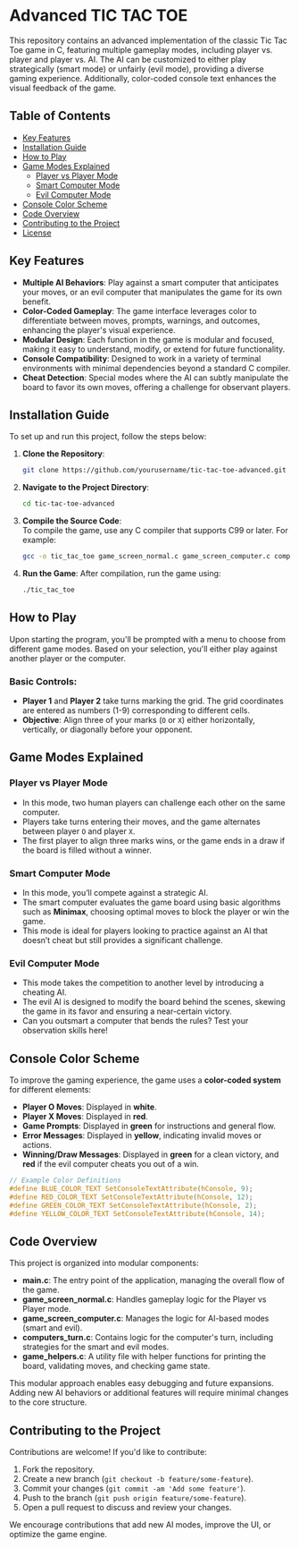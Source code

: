 
# Advanced TIC TAC TOE

This repository contains an advanced implementation of the classic Tic Tac Toe game in C, featuring multiple gameplay modes, including player vs. player and player vs. AI. The AI can be customized to either play strategically (smart mode) or unfairly (evil mode), providing a diverse gaming experience. Additionally, color-coded console text enhances the visual feedback of the game.

## Table of Contents

- [Key Features](#key-features)
- [Installation Guide](#installation-guide)
- [How to Play](#how-to-play)
- [Game Modes Explained](#game-modes-explained)
  - [Player vs Player Mode](#player-vs-player-mode)
  - [Smart Computer Mode](#smart-computer-mode)
  - [Evil Computer Mode](#evil-computer-mode)
- [Console Color Scheme](#console-color-scheme)
- [Code Overview](#code-overview)
- [Contributing to the Project](#contributing-to-the-project)
- [License](#license)

## Key Features

- **Multiple AI Behaviors**: Play against a smart computer that anticipates your moves, or an evil computer that manipulates the game for its own benefit.
- **Color-Coded Gameplay**: The game interface leverages color to differentiate between moves, prompts, warnings, and outcomes, enhancing the player's visual experience.
- **Modular Design**: Each function in the game is modular and focused, making it easy to understand, modify, or extend for future functionality.
- **Console Compatibility**: Designed to work in a variety of terminal environments with minimal dependencies beyond a standard C compiler.
- **Cheat Detection**: Special modes where the AI can subtly manipulate the board to favor its own moves, offering a challenge for observant players.

## Installation Guide

To set up and run this project, follow the steps below:

1. **Clone the Repository**:
   ```bash
   git clone https://github.com/yourusername/tic-tac-toe-advanced.git
   ```
   
2. **Navigate to the Project Directory**:
   ```bash
   cd tic-tac-toe-advanced
   ```

3. **Compile the Source Code**:  
   To compile the game, use any C compiler that supports C99 or later. For example:
   ```bash
   gcc -o tic_tac_toe game_screen_normal.c game_screen_computer.c computers_turn.c main.c -std=c99
   ```

4. **Run the Game**:
   After compilation, run the game using:
   ```bash
   ./tic_tac_toe
   ```

## How to Play

Upon starting the program, you'll be prompted with a menu to choose from different game modes. Based on your selection, you'll either play against another player or the computer.

### Basic Controls:
- **Player 1** and **Player 2** take turns marking the grid. The grid coordinates are entered as numbers (1-9) corresponding to different cells.
- **Objective**: Align three of your marks (`O` or `X`) either horizontally, vertically, or diagonally before your opponent.

## Game Modes Explained

### Player vs Player Mode

- In this mode, two human players can challenge each other on the same computer.
- Players take turns entering their moves, and the game alternates between player `O` and player `X`.
- The first player to align three marks wins, or the game ends in a draw if the board is filled without a winner.

### Smart Computer Mode

- In this mode, you’ll compete against a strategic AI.
- The smart computer evaluates the game board using basic algorithms such as **Minimax**, choosing optimal moves to block the player or win the game.
- This mode is ideal for players looking to practice against an AI that doesn’t cheat but still provides a significant challenge.

### Evil Computer Mode

- This mode takes the competition to another level by introducing a cheating AI.
- The evil AI is designed to modify the board behind the scenes, skewing the game in its favor and ensuring a near-certain victory.
- Can you outsmart a computer that bends the rules? Test your observation skills here!

## Console Color Scheme

To improve the gaming experience, the game uses a **color-coded system** for different elements:

- **Player O Moves**: Displayed in **white**.
- **Player X Moves**: Displayed in **red**.
- **Game Prompts**: Displayed in **green** for instructions and general flow.
- **Error Messages**: Displayed in **yellow**, indicating invalid moves or actions.
- **Winning/Draw Messages**: Displayed in **green** for a clean victory, and **red** if the evil computer cheats you out of a win.

```c
// Example Color Definitions
#define BLUE_COLOR_TEXT SetConsoleTextAttribute(hConsole, 9);
#define RED_COLOR_TEXT SetConsoleTextAttribute(hConsole, 12);
#define GREEN_COLOR_TEXT SetConsoleTextAttribute(hConsole, 2);
#define YELLOW_COLOR_TEXT SetConsoleTextAttribute(hConsole, 14);
```

## Code Overview

This project is organized into modular components:

- **main.c**: The entry point of the application, managing the overall flow of the game.
- **game_screen_normal.c**: Handles gameplay logic for the Player vs Player mode.
- **game_screen_computer.c**: Manages the logic for AI-based modes (smart and evil).
- **computers_turn.c**: Contains logic for the computer's turn, including strategies for the smart and evil modes.
- **game_helpers.c**: A utility file with helper functions for printing the board, validating moves, and checking game state.
  
This modular approach enables easy debugging and future expansions. Adding new AI behaviors or additional features will require minimal changes to the core structure.

## Contributing to the Project

Contributions are welcome! If you'd like to contribute:

1. Fork the repository.
2. Create a new branch (`git checkout -b feature/some-feature`).
3. Commit your changes (`git commit -am 'Add some feature'`).
4. Push to the branch (`git push origin feature/some-feature`).
5. Open a pull request to discuss and review your changes.

We encourage contributions that add new AI modes, improve the UI, or optimize the game engine.

